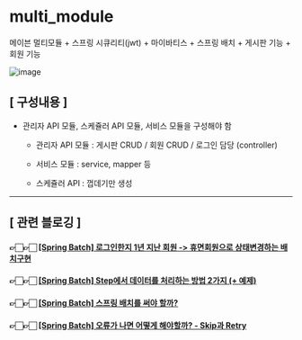 # multi_module
메이븐 멀티모듈 + 스프링 시큐리티(jwt) + 마이바티스 + 스프링 배치 + 게시판 기능 + 회원 기능

![image](https://user-images.githubusercontent.com/67456294/198409485-ed9be61d-170d-42d0-9953-1232ee0cced3.png)


## [ 구성내용 ] 
- 관리자 API 모듈, 스케쥴러 API 모듈, 서비스 모듈을 구성해야 함

  - 관리자 API 모듈 : 게시판 CRUD / 회원 CRUD / 로그인 담당 (controller)

  - 서비스 모듈 : service, mapper 등 

  - 스케쥴러 API : 껍데기만 생성

---

## [ 관련 블로깅 ] 


#### 👉🏻👉🏻 [[Spring Batch] 로그인한지 1년 지난 회원 -> 휴면회원으로 상태변경하는 배치구현](https://domean.tistory.com/293)

#### 👉🏻👉🏻 [[Spring Batch] Step에서 데이터를 처리하는 방법 2가지 (+ 예제)](https://domean.tistory.com/294)

#### 👉🏻👉🏻 [[Spring Batch] 스프링 배치를 써야 할까?](https://domean.tistory.com/295)

#### 👉🏻👉🏻 [[Spring Batch] 오류가 나면 어떻게 해야할까? - Skip과 Retry](https://domean.tistory.com/296)
